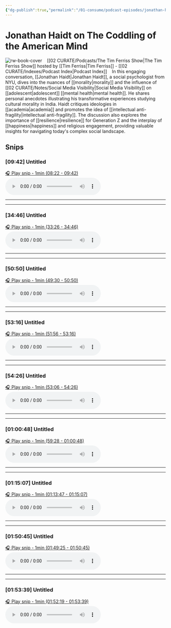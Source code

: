 ```yaml
---
{"dg-publish":true,"permalink":"/01-consume/podcast-episodes/jonathan-haidt-on-the-coddling-of-the-american-mind/","title":"Jonathan Haidt on The Coddling of the American Mind","tags":["podcasts"]}
---
```


# Jonathan Haidt on The Coddling of the American Mind

![rw-book-cover](https://images.weserv.nl/?url=https%3A%2F%2Fcontent.production.cdn.art19.com%2Fimages%2F69%2F10%2F10%2Ffb%2F691010fb-625e-4abe-993c-a57228b28dbe%2F91cb53ae0d5dbb379b9dffecf0a772593891d0d09bbe6d90ee746edbdb79e3ec75584f2ceb8260e9f675a90c05419b9b99842a76905b686f0f51c1a9d3e227ab.jpeg&w=300&h=300)
 
 [[02 CURATE/Podcasts/The Tim Ferriss Show\|The Tim Ferriss Show]] hosted by [[Tim Ferriss\|Tim Ferriss]] - [[02 CURATE/Indexes/Podcast Index\|Podcast Index]]
 
 In this engaging conversation, [[Jonathan Haidt\|Jonathan Haidt]], a social psychologist from NYU, dives into the nuances of [[morality\|morality]] and the influence of [[02 CURATE/Notes/Social Media Visibility\|Social Media Visibility]] on [[adolescent\|adolescent]] [[mental health\|mental health]]. He shares personal anecdotes illustrating his transformative experiences studying cultural morality in India. Haidt critiques ideologies in [[academia\|academia]] and promotes the idea of [[intellectual anti-fragility\|intellectual anti-fragility]]. The discussion also explores the importance of [[resilience\|resilience]] for Generation Z and the interplay of [[happiness\|happiness]] and religious engagement, providing valuable insights for navigating today's complex social landscape.



## Snips


### [09:42] Untitled


[🎧 Play snip - 1min️ (08:22 - 09:42)](https://share.snipd.com/snip/5ecd1350-8ec1-45ee-bb2a-31849699c16c)
<audio controls> <source src="https://rss.art19.com/episodes/11f51778-53bc-438d-8d49-8d657cf7c8e2.mp3?rss_browser=BAhJIgpTbmlwZAY6BkVU--7de01baece82063bda1cca2dc0d698735fdbe34a#t=08:22,09:42"> </audio>




---




---


### [34:46] Untitled


[🎧 Play snip - 1min️ (33:26 - 34:46)](https://share.snipd.com/snip/a8a4cb91-4df6-4b6c-ab4f-0393d0960f72)
<audio controls> <source src="https://rss.art19.com/episodes/11f51778-53bc-438d-8d49-8d657cf7c8e2.mp3?rss_browser=BAhJIgpTbmlwZAY6BkVU--7de01baece82063bda1cca2dc0d698735fdbe34a#t=33:26,34:46"> </audio>




---




---


### [50:50] Untitled


[🎧 Play snip - 1min️ (49:30 - 50:50)](https://share.snipd.com/snip/c3f54aa7-f07e-4eba-bc59-4589cb051c42)
<audio controls> <source src="https://rss.art19.com/episodes/11f51778-53bc-438d-8d49-8d657cf7c8e2.mp3?rss_browser=BAhJIgpTbmlwZAY6BkVU--7de01baece82063bda1cca2dc0d698735fdbe34a#t=49:30,50:50"> </audio>




---




---


### [53:16] Untitled


[🎧 Play snip - 1min️ (51:56 - 53:16)](https://share.snipd.com/snip/aa799190-4f24-4b44-b9b5-67f6f33ca0d6)
<audio controls> <source src="https://rss.art19.com/episodes/11f51778-53bc-438d-8d49-8d657cf7c8e2.mp3?rss_browser=BAhJIgpTbmlwZAY6BkVU--7de01baece82063bda1cca2dc0d698735fdbe34a#t=51:56,53:16"> </audio>




---




---


### [54:26] Untitled


[🎧 Play snip - 1min️ (53:06 - 54:26)](https://share.snipd.com/snip/d7fff68e-c61f-4c63-84dd-3eca0f049c0b)
<audio controls> <source src="https://rss.art19.com/episodes/11f51778-53bc-438d-8d49-8d657cf7c8e2.mp3?rss_browser=BAhJIgpTbmlwZAY6BkVU--7de01baece82063bda1cca2dc0d698735fdbe34a#t=53:06,54:26"> </audio>




---




---


### [01:00:48] Untitled


[🎧 Play snip - 1min️ (59:28 - 01:00:48)](https://share.snipd.com/snip/e3a925a4-5b43-4459-81ff-e361993493cf)
<audio controls> <source src="https://rss.art19.com/episodes/11f51778-53bc-438d-8d49-8d657cf7c8e2.mp3?rss_browser=BAhJIgpTbmlwZAY6BkVU--7de01baece82063bda1cca2dc0d698735fdbe34a#t=59:28,01:00:48"> </audio>




---




---


### [01:15:07] Untitled


[🎧 Play snip - 1min️ (01:13:47 - 01:15:07)](https://share.snipd.com/snip/e7cffab6-eee1-4c78-bf63-227024356ef4)
<audio controls> <source src="https://rss.art19.com/episodes/11f51778-53bc-438d-8d49-8d657cf7c8e2.mp3?rss_browser=BAhJIgpTbmlwZAY6BkVU--7de01baece82063bda1cca2dc0d698735fdbe34a#t=01:13:47,01:15:07"> </audio>




---




---


### [01:50:45] Untitled


[🎧 Play snip - 1min️ (01:49:25 - 01:50:45)](https://share.snipd.com/snip/09d60da7-7642-4855-8200-c421be186be1)
<audio controls> <source src="https://rss.art19.com/episodes/11f51778-53bc-438d-8d49-8d657cf7c8e2.mp3?rss_browser=BAhJIgpTbmlwZAY6BkVU--7de01baece82063bda1cca2dc0d698735fdbe34a#t=01:49:25,01:50:45"> </audio>




---




---


### [01:53:39] Untitled


[🎧 Play snip - 1min️ (01:52:19 - 01:53:39)](https://share.snipd.com/snip/d88d2c99-e6a8-40c3-a1a6-b08e5dd82c97)
<audio controls> <source src="https://rss.art19.com/episodes/11f51778-53bc-438d-8d49-8d657cf7c8e2.mp3?rss_browser=BAhJIgpTbmlwZAY6BkVU--7de01baece82063bda1cca2dc0d698735fdbe34a#t=01:52:19,01:53:39"> </audio>


